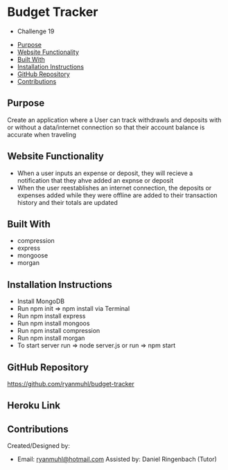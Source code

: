# Budget Tracker
* Challenge 19

- [Purpose](#purpose)
- [Website Functionality](#website-functionality)
- [Built With](#built-with)
- [Installation Instructions](#installation-instructions)
- [GitHub Repository](#github-repository)
- [Contributions](#contributions)


## Purpose
Create an application where a User can track withdrawls and deposits with or without a data/internet connection so that their account balance is accurate when traveling

## Website Functionality
* When a user inputs an expense or deposit, they will recieve a notification that they ahve added an expnse or deposit
* When the user reestablishes an internet connection, the deposits or expenses added while they were offline are added to their transaction history and their totals are updated

## Built With
* compression
* express
* mongoose
* morgan

## Installation Instructions
* Install MongoDB 
* Run npm init => npm install via Terminal
* Run npm install express
* Run npm install mongoos
* Run npm install compression
* Run npm install morgan
* To start server run => node server.js or run => npm start

## GitHub Repository
https://github.com/ryanmuhl/budget-tracker

## Heroku Link

## Contributions
Created/Designed by:
* Email: ryanmuhl@hotmail.com
Assisted by: Daniel Ringenbach (Tutor)
